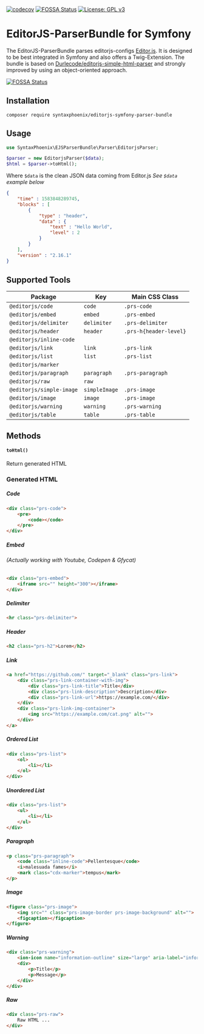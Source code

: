 [![codecov](https://codecov.io/gh/Durlecode/editorjs-simple-html-parser/branch/master/graph/badge.svg?token=OKG54EX9C3)](https://codecov.io/gh/Durlecode/editorjs-simple-html-parser)
[![FOSSA Status](https://app.fossa.com/api/projects/git%2Bgithub.com%2FSyntaxPhoenix%2Feditorjs-symfony-parser-bundle.svg?type=shield)](https://app.fossa.com/projects/git%2Bgithub.com%2FSyntaxPhoenix%2Feditorjs-symfony-parser-bundle?ref=badge_shield)
 [![License: GPL v3](https://img.shields.io/badge/License-GPLv3-blue.svg)](https://www.gnu.org/licenses/gpl-3.0)
# EditorJS-ParserBundle for Symfony

The EditorJS-ParserBundle parses editorjs-configs [Editor.js](https://editorjs.io/ "Editor.js Homepage"). It is designed to be best integrated in Symfony and also offers a Twig-Extension. The bundle is based on [Durlecode/editorjs-simple-html-parser](https://github.com/Durlecode/editorjs-simple-html-parser) and strongly improved by using an object-oriented approach.


[![FOSSA Status](https://app.fossa.com/api/projects/git%2Bgithub.com%2FSyntaxPhoenix%2Feditorjs-symfony-parser-bundle.svg?type=large)](https://app.fossa.com/projects/git%2Bgithub.com%2FSyntaxPhoenix%2Feditorjs-symfony-parser-bundle?ref=badge_large)

## Installation

```
composer require syntaxphoenix/editorjs-symfony-parser-bundle
```

## Usage

```php
use SyntaxPhoenix\EJSParserBundle\Parser\EditorjsParser;

$parser = new EditorjsParser($data);
$html = $parser->toHtml();
```

Where `$data` is the clean JSON data coming from Editor.js *See `$data` example below*

```json
{
    "time" : 1583848289745,
    "blocks" : [
        {
            "type" : "header",
            "data" : {
                "text" : "Hello World",
                "level" : 2
            }
        }
    ],
    "version" : "2.16.1"
}
```

## Supported Tools

Package | Key | Main CSS Class
--- | --- | ---
`@editorjs/code` | `code` | `.prs-code`
`@editorjs/embed` | `embed` | `.prs-embed`
`@editorjs/delimiter` | `delimiter` | `.prs-delimiter`
`@editorjs/header` | `header` | `.prs-h{header-level}`
`@editorjs/inline-code` |  | 
`@editorjs/link` | `link` | `.prs-link`
`@editorjs/list` | `list` | `.prs-list`
`@editorjs/marker` |  |
`@editorjs/paragraph` | `paragraph` | `.prs-paragraph`
`@editorjs/raw` | `raw` | 
`@editorjs/simple-image` | `simpleImage` | `.prs-image`
`@editorjs/image` | `image` | `.prs-image`
`@editorjs/warning` | `warning` | `.prs-warning`
`@editorjs/table` | `table` | `.prs-table`

## Methods 

#### `toHtml()`
Return generated HTML

### Generated HTML

##### Code

```html
<div class="prs-code">
    <pre>
        <code></code>
    </pre>
</div>
```

##### Embed 
###### *(Actually working with Youtube, Codepen & Gfycat)*

```html
<div class="prs-embed">
    <iframe src="" height="300"></iframe>
</div>
```

##### Delimiter

```html
<hr class="prs-delimiter">
```

##### Header

```html
<h2 class="prs-h2">Lorem</h2>
```

##### Link

```html
<a href="https://github.com/" target="_blank" class="prs-link">
    <div class="prs-link-container-with-img">
        <div class="prs-link-title">Title</div>
        <div class="prs-link-description">Description</div>
        <div class="prs-link-url">https://example.com/</div>
    </div>
    <div class="prs-link-img-container">
        <img src="https://example.com/cat.png" alt="">
    </div>
</a>
```

##### Ordered List

```html
<div class="prs-list">
    <ol>
        <li></li>
    </ol>
</div>
```

##### Unordered List

```html
<div class="prs-list">
    <ul>
        <li></li>
    </ul>
</div>
```

##### Paragraph

```html
<p class="prs-paragraph">
    <code class="inline-code">Pellentesque</code> 
    <i>malesuada fames</i> 
    <mark class="cdx-marker">tempus</mark>
</p>
```

##### Image

```html
<figure class="prs-image">
    <img src="" class="prs-image-border prs-image-background" alt="">
    <figcaption></figcaption>
</figure>
```

##### Warning

```html
<div class="prs-warning">
    <ion-icon name="information-outline" size="large" aria-label="information outline"></ion-icon>
    <div>
        <p>Title</p>
        <p>Message</p>
    </div>
</div>
```

##### Raw

```html
<div class="prs-raw">
    Raw HTML ...
</div>
```